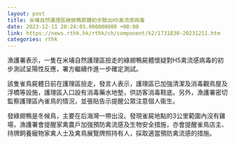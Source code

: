 ```yaml
---
layout: post
title: 米埔自然護理區綠翅鴨屍體初步驗出H5禽流感病毒
date: 2023-12-11 20:24:03.000000000 +08:00
link: https://news.rthk.hk/rthk/ch/component/k2/1731830-20231211.htm
categories: rthk
---
```


漁護署表示，一隻在米埔自然護理區撿走的綠翅鴨屍體懷疑對H5禽流感病毒的初步測試呈陽性反應，署方繼續作進一步確定測試。

該隻雀鳥屍體日前在護理區撿走，發言人表示，護理區已加強清潔及消毒觀鳥屋及浮橋等設施，護理區入口設有消毒藥水地墊，供訪客消毒鞋底。另外，漁護署密切監察護理區內雀鳥的情況，並張貼告示提醒公眾注意個人衞生。

發綠翅鴨是冬候鳥，主要在后海灣一帶出沒。發現雀屍地點的3公里範圍內沒有雞場，漁護署會提醒家禽農戶加強預防禽流感及生物安全措施，亦會提醒雀鳥店主、持牌飼養寵物家禽人士及禽鳥展覽牌照持有人，採取適當預防禽流感的措施。
